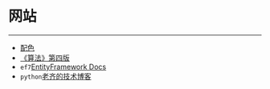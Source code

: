 ﻿# 网站
---

- [配色](http://color.hailpixel.com/)
- [《算法》第四版](http://algs4.cs.princeton.edu/home/)
- `ef7`[EntityFramework Docs](http://ef.readthedocs.org/en/latest/index.html)
- `python`[老齐的技术博客](	http://www.itdiffer.com/)
